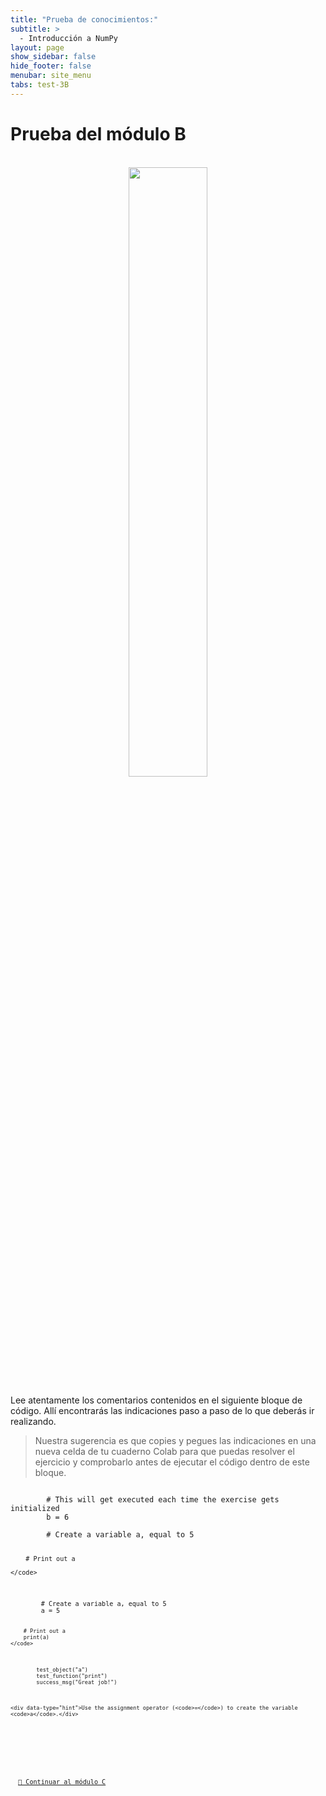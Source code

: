 ```yaml
---
title: "Prueba de conocimientos:"
subtitle: >
  - Introducción a NumPy
layout: page
show_sidebar: false
hide_footer: false
menubar: site_menu
tabs: test-3B
---
```


# Prueba del módulo B

<br>
<center>
    <img width="50%" src="https://upload.wikimedia.org/wikipedia/commons/thumb/3/31/NumPy_logo_2020.svg/2560px-NumPy_logo_2020.svg.png">
</center>

Lee atentamente los comentarios contenidos en el siguiente bloque de código. Allí encontrarás las indicaciones paso a paso de lo que deberás ir realizando. 

> Nuestra sugerencia es que copies y pegues las indicaciones en una nueva celda de tu cuaderno Colab para que puedas resolver el ejercicio y comprobarlo antes de ejecutar el código dentro de este bloque.

<div data-datacamp-exercise data-lang="python" height="1000">
	<code data-type="pre-exercise-code">
		# This will get executed each time the exercise gets initialized
		b = 6
	</code>
	<code data-type="sample-code">
		# Create a variable a, equal to 5


		# Print out a

	</code>
	
  <code data-type="solution">
		# Create a variable a, equal to 5
		a = 5

		# Print out a
		print(a)
	</code>
	
  <code data-type="sct">
		test_object("a")
		test_function("print")
		success_msg("Great job!")
	</code>

	<div data-type="hint">Use the assignment operator (<code>=</code>) to create the variable <code>a</code>.</div>
</div>

<!-- Buttons -->
<br>
<div class="buttons has-addons is-centered">
  <a class="button is-info is-large" href="{{ site.baseurl }}/bloque-1C/">🚀 Continuar al módulo C</a>
</div>